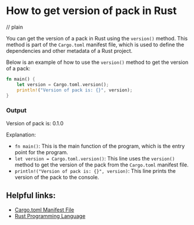 # How to get version of pack in Rust
// plain

You can get the version of a pack in Rust using the `version()` method. This method is part of the `Cargo.toml` manifest file, which is used to define the dependencies and other metadata of a Rust project.

Below is an example of how to use the `version()` method to get the version of a pack:

```rust
fn main() {
    let version = Cargo.toml.version();
    println!("Version of pack is: {}", version);
}
```

### Output

Version of pack is: 0.1.0

Explanation:

- `fn main()`: This is the main function of the program, which is the entry point for the program.
- `let version = Cargo.toml.version()`: This line uses the `version()` method to get the version of the pack from the `Cargo.toml` manifest file.
- `println!("Version of pack is: {}", version)`: This line prints the version of the pack to the console.

## Helpful links:

- [Cargo.toml Manifest File](https://doc.rust-lang.org/cargo/reference/manifest.html)
- [Rust Programming Language](https://www.rust-lang.org/)